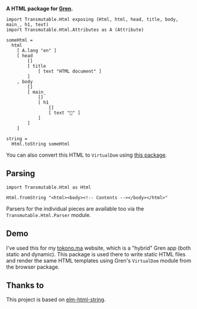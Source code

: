 __A HTML package for [Gren](https://gren-lang.org/).__


```gren
import Transmutable.Html exposing (Html, html, head, title, body, main_, h1, text)
import Transmutable.Html.Attributes as A (Attribute)

someHtml =
  html
    [ A.lang "en" ]
    [ head
        []
        [ title
            [ text "HTML document" ]
        ]
    , body
        []
        [ main_
            []
            [ h1
                []
                [ text "👋" ]
            ]
        ]
    ]

string =
  Html.toString someHtml
```

You can also convert this HTML to `VirtualDom` using [this package](https://packages.gren-lang.org/package/icidasset/html-virtualdom-gren/).


## Parsing

```gren
import Transmutable.Html as Html

Html.fromString "<html><body><!-- Contents --></body></html>"
```

Parsers for the individual pieces are available too via the `Transmutable.Html.Parser` module.


## Demo

I've used this for my [tokono.ma](https://github.com/icidasset/tokono.ma/) website, which is a "hybrid" Gren app (both static and dynamic). This package is used there to write static HTML files and render the same HTML templates using Gren's `VirtualDom` module from the browser package.


## Thanks to

This project is based on [elm-html-string](https://github.com/zwilias/elm-html-string).
